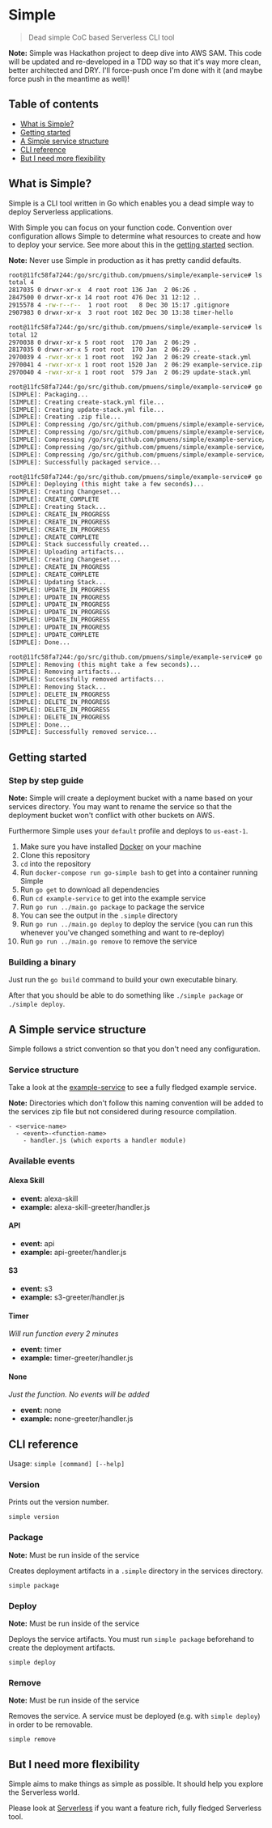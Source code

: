 # Simple

> Dead simple CoC based Serverless CLI tool

**Note:** Simple was Hackathon project to deep dive into AWS SAM. This code will be updated and re-developed in a TDD way so that it's way more clean, better architected and DRY. I'll force-push once I'm done with it (and maybe force push in the meantime as well)!

## Table of contents

- [What is Simple?](#what-is-simple)
- [Getting started](#getting-started)
- [A Simple service structure](#a-simple-service-structure)
- [CLI reference](#cli-reference)
- [But I need more flexibility](#but-i-need-more-flexibility)

## What is Simple?

Simple is a CLI tool written in Go which enables you a dead simple way to deploy Serverless applications.

With Simple you can focus on your function code. Convention over configuration allows Simple to determine what resources to create and how to deploy your service. See more about this in the [getting started](#getting-started) section.

**Note:** Never use Simple in production as it has pretty candid defaults.

```bash
root@11fc58fa7244:/go/src/github.com/pmuens/simple/example-service# ls -lisa
total 4
2817035 0 drwxr-xr-x  4 root root 136 Jan  2 06:26 .
2847500 0 drwxr-xr-x 14 root root 476 Dec 31 12:12 ..
2915578 4 -rw-r--r--  1 root root   8 Dec 30 15:17 .gitignore
2907983 0 drwxr-xr-x  3 root root 102 Dec 30 13:38 timer-hello

root@11fc58fa7244:/go/src/github.com/pmuens/simple/example-service# ls -lisa .simple/
total 12
2970038 0 drwxr-xr-x 5 root root  170 Jan  2 06:29 .
2817035 0 drwxr-xr-x 5 root root  170 Jan  2 06:29 ..
2970039 4 -rwxr-xr-x 1 root root  192 Jan  2 06:29 create-stack.yml
2970041 4 -rwxr-xr-x 1 root root 1520 Jan  2 06:29 example-service.zip
2970040 4 -rwxr-xr-x 1 root root  579 Jan  2 06:29 update-stack.yml

root@11fc58fa7244:/go/src/github.com/pmuens/simple/example-service# go run ../main.go package
[SIMPLE]: Packaging...
[SIMPLE]: Creating create-stack.yml file...
[SIMPLE]: Creating update-stack.yml file...
[SIMPLE]: Creating .zip file...
[SIMPLE]: Compressing /go/src/github.com/pmuens/simple/example-service/.gitignore
[SIMPLE]: Compressing /go/src/github.com/pmuens/simple/example-service/.simple/create-stack.yml
[SIMPLE]: Compressing /go/src/github.com/pmuens/simple/example-service/.simple/example-service.zip
[SIMPLE]: Compressing /go/src/github.com/pmuens/simple/example-service/.simple/update-stack.yml
[SIMPLE]: Compressing /go/src/github.com/pmuens/simple/example-service/timer-hello/handler.js
[SIMPLE]: Successfully packaged service...

root@11fc58fa7244:/go/src/github.com/pmuens/simple/example-service# go run ../main.go deploy
[SIMPLE]: Deploying (this might take a few seconds)...
[SIMPLE]: Creating Changeset...
[SIMPLE]: CREATE_COMPLETE
[SIMPLE]: Creating Stack...
[SIMPLE]: CREATE_IN_PROGRESS
[SIMPLE]: CREATE_IN_PROGRESS
[SIMPLE]: CREATE_IN_PROGRESS
[SIMPLE]: CREATE_COMPLETE
[SIMPLE]: Stack successfully created...
[SIMPLE]: Uploading artifacts...
[SIMPLE]: Creating Changeset...
[SIMPLE]: CREATE_IN_PROGRESS
[SIMPLE]: CREATE_COMPLETE
[SIMPLE]: Updating Stack...
[SIMPLE]: UPDATE_IN_PROGRESS
[SIMPLE]: UPDATE_IN_PROGRESS
[SIMPLE]: UPDATE_IN_PROGRESS
[SIMPLE]: UPDATE_IN_PROGRESS
[SIMPLE]: UPDATE_IN_PROGRESS
[SIMPLE]: UPDATE_IN_PROGRESS
[SIMPLE]: UPDATE_COMPLETE
[SIMPLE]: Done...

root@11fc58fa7244:/go/src/github.com/pmuens/simple/example-service# go run ../main.go remove
[SIMPLE]: Removing (this might take a few seconds)...
[SIMPLE]: Removing artifacts...
[SIMPLE]: Successfully removed artifacts...
[SIMPLE]: Removing Stack...
[SIMPLE]: DELETE_IN_PROGRESS
[SIMPLE]: DELETE_IN_PROGRESS
[SIMPLE]: DELETE_IN_PROGRESS
[SIMPLE]: DELETE_IN_PROGRESS
[SIMPLE]: Done...
[SIMPLE]: Successfully removed service...
```

## Getting started

### Step by step guide

**Note:** Simple will create a deployment bucket with a name based on your services directory. You may want to rename the service so that the deployment bucket won't conflict with other buckets on AWS.

Furthermore Simple uses your `default` profile and deploys to `us-east-1`.

1. Make sure you have installed [Docker](http://docker.com) on your machine
2. Clone this repository
3. `cd` into the repository
4. Run `docker-compose run go-simple bash` to get into a container running Simple
5. Run `go get` to download all dependencies
6. Run `cd example-service` to get into the example service
7. Run `go run ../main.go package` to package the service
8. You can see the output in the `.simple` directory
9. Run `go run ../main.go deploy` to deploy the service (you can run this whenever you've changed something and want to re-deploy)
10. Run `go run ../main.go remove` to remove the service

### Building a binary

Just run the `go build` command to build your own executable binary.

After that you should be able to do something like `./simple package` or `./simple deploy`.

## A Simple service structure

Simple follows a strict convention so that you don't need any configuration.

### Service structure

Take a look at the [example-service](./example-service) to see a fully fledged example service.

**Note:** Directories which don't follow this naming convention will be added to the services zip file but not considered during resource compilation.

```
- <service-name>
  - <event>-<function-name>
    - handler.js (which exports a handler module)
```

### Available events

#### Alexa Skill

- **event:** alexa-skill
- **example:** alexa-skill-greeter/handler.js

#### API

- **event:** api
- **example:** api-greeter/handler.js

#### S3

- **event:** s3
- **example:** s3-greeter/handler.js

#### Timer

*Will run function every 2 minutes*

- **event:** timer
- **example:** timer-greeter/handler.js

#### None

*Just the function. No events will be added*

- **event:** none
- **example:** none-greeter/handler.js

## CLI reference

Usage: `simple [command] [--help]`

### Version

Prints out the version number.

`simple version`

### Package

**Note:** Must be run inside of the service

Creates deployment artifacts in a `.simple` directory in the services directory.

`simple package`

### Deploy

**Note:** Must be run inside of the service

Deploys the service artifacts. You must run `simple package` beforehand to create the deployment artifacts.

`simple deploy`

### Remove

**Note:** Must be run inside of the service

Removes the service. A service must be deployed (e.g. with `simple deploy`) in order to be removable.

`simple remove`

## But I need more flexibility

Simple aims to make things as simple as possible. It should help you explore the Serverless world.

Please look at [Serverless](http://github.com/serverless/serverless) if you want a feature rich, fully fledged Serverless tool.
